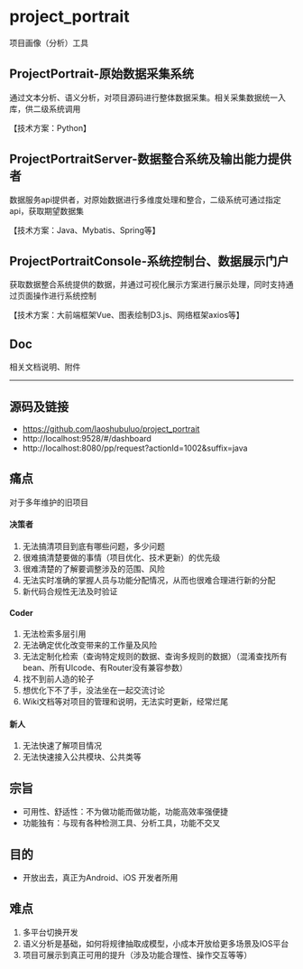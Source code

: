 # project_portrait
项目画像（分析）工具


## ProjectPortrait-原始数据采集系统
通过文本分析、语义分析，对项目源码进行整体数据采集。相关采集数据统一入库，供二级系统调用

【技术方案：Python】


## ProjectPortraitServer-数据整合系统及输出能力提供者
数据服务api提供者，对原始数据进行多维度处理和整合，二级系统可通过指定api，获取期望数据集

【技术方案：Java、Mybatis、Spring等】


## ProjectPortraitConsole-系统控制台、数据展示门户
获取数据整合系统提供的数据，并通过可视化展示方案进行展示处理，同时支持通过页面操作进行系统控制

【技术方案：大前端框架Vue、图表绘制D3.js、网络框架axios等】


## Doc
相关文档说明、附件

------------


## 源码及链接
- https://github.com/laoshubuluo/project_portrait
- http://localhost:9528/#/dashboard
- http://localhost:8080/pp/request?actionId=1002&suffix=java


## 痛点
对于多年维护的旧项目
#### 决策者
1. 无法搞清项目到底有哪些问题，多少问题
2. 很难搞清楚要做的事情（项目优化、技术更新）的优先级
3. 很难清楚的了解要调整涉及的范围、风险
4. 无法实时准确的掌握人员与功能分配情况，从而也很难合理进行新的分配
5. 新代码合规性无法及时验证


#### Coder
1. 无法检索多层引用
2. 无法确定优化改变带来的工作量及风险
3. 无法定制化检索（查询特定规则的数据、查询多规则的数据）（混淆查找所有bean、所有UIcode、有Router没有兼容参数）
4. 找不到前人造的轮子
5. 想优化下不了手，没法坐在一起交流讨论
6. Wiki文档等对项目的管理和说明，无法实时更新，经常烂尾


#### 新人
1. 无法快速了解项目情况
2. 无法快速接入公共模块、公共类等


## 宗旨
- 可用性、舒适性：不为做功能而做功能，功能高效率强便捷
- 功能独有：与现有各种检测工具、分析工具，功能不交叉


## 目的
- 开放出去，真正为Android、iOS 开发者所用


## 难点
1. 多平台切换开发
2. 语义分析是基础，如何将规律抽取成模型，小成本开放给更多场景及IOS平台
3. 项目可展示到真正可用的提升（涉及功能合理性、操作交互等等）
